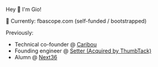 Hey 👋 I'm Gio!

🔭 Currently: fbascope.com (self-funded / bootstrapped)

Previously:

- Technical co-founder @ [Caribou](https://www.caribouwealth.com/)
- Founding engineer @ [Setter (Acquired by ThumbTack)](https://techcrunch.com/2020/12/08/thumbtack-acquires-setter/)
- Alumn @ [Next36](https://directory.nextcanada.com/directory/alumni/?program=next-36&year=2016)
